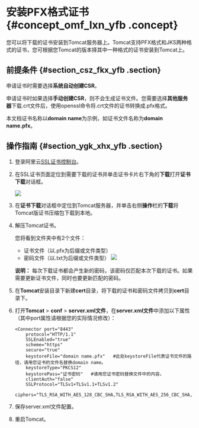 # 安装PFX格式证书 {#concept_omf_lxn_yfb .concept}

您可以将下载的证书安装到Tomcat服务器上。Tomcat支持PFX格式和JKS两种格式的证书，您可根据您Tomcat的版本择其中一种格式的证书安装到Tomcat上。

## 前提条件 {#section_csz_fkx_yfb .section}

申请证书时需要选择**系统自动创建CSR**。

申请证书时如果选择**手动创建CSR**，则不会生成证书文件。您需要选择**其他服务器**下载.crt文件后，使用openssl命令将.crt文件的证书转换成.pfx格式。

本文档证书名称以**domain name**为示例，如证书文件名称为**domain name.pfx**。

## 操作指南 {#section_ygk_xhx_yfb .section}

1.  登录阿里云[SSL证书控制台](https://yundunnext.console.aliyun.com/?p=casnext#/overview/cn-hangzhou)。
2.  在SSL证书页面定位到需要下载的证书并单击证书卡片右下角的**下载**打开**证书下载**对话框。

    ![](http://static-aliyun-doc.oss-cn-hangzhou.aliyuncs.com/assets/img/66242/154763527033499_zh-CN.png)

3.  在**证书下载**对话框中定位到Tomcat服务器，并单击右侧**操作**栏的**下载**将Tomcat版证书压缩包下载到本地。
4.  解压Tomcat证书。

    您将看到文件夹中有2个文件：

    -   证书文件（以.pfx为后缀或文件类型）
    -   密码文件（以.txt为后缀或文件类型）
    ![](http://static-aliyun-doc.oss-cn-hangzhou.aliyuncs.com/assets/img/65316/154763527033514_zh-CN.png)

    **说明：** 每次下载证书都会产生新的密码，该密码仅匹配本次下载的证书。如果需要更新证书文件，同时也要更新匹配的密码。

5.  在**Tomcat**安装目录下新建**cert**目录，将下载的证书和密码文件拷贝到**cert**目录下。
6.  打开**Tomcat** \> **conf** \> **server.xml文件**，在**server.xml文件**中添加以下属性（其中port属性请根据您的实际情况修改）：

    ```
    <Connector port="8443"
        protocol="HTTP/1.1"
        SSLEnabled="true"
        scheme="https"
        secure="true"
        keystoreFile="domain name.pfx"   #此处keystoreFile代表证书文件的路径，请用您证书的文件名替换domain name。
        keystoreType="PKCS12"
        keystorePass="证书密码"   #请用您证书密码替换文件中的内容。
        clientAuth="false"
        SSLProtocol="TLSv1+TLSv1.1+TLSv1.2"
        ciphers="TLS_RSA_WITH_AES_128_CBC_SHA,TLS_RSA_WITH_AES_256_CBC_SHA,TLS_ECDHE_RSA_WITH_AES_128_CBC_SHA,TLS_ECDHE_RSA_WITH_AES_128_CBC_SHA256,TLS_RSA_WITH_AES_128_CBC_SHA256,TLS_RSA_WITH_AES_256_CBC_SHA256"/>
    ```

7.  保存server.xml文件配置。
8.  重启Tomcat。


